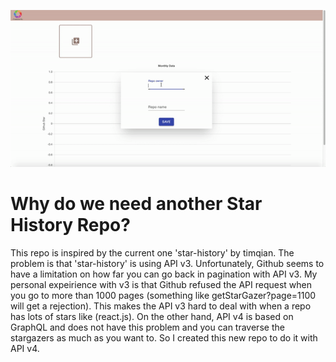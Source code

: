 ![demo.gif](https://github.com/ansonyao/monthlyStarHistory/blob/master/demo.gif)

# Why do we need another Star History Repo?

This repo is inspired by the current one 'star-history' by timqian. The problem is that 'star-history' is using API v3. Unfortunately, Github seems to have a limitation on how far you can go back in pagination with API v3. My personal expeirience with v3 is that Github refused the API request when you go to more than 1000 pages (something like getStarGazer?page=1100 will get a rejection). This makes the API v3 hard to deal with when a repo has lots of stars like (react.js). On the other hand, API v4 is based on GraphQL and does not have this problem and you can traverse the stargazers as much as you want to. So I created this new repo to do it with API v4. 

